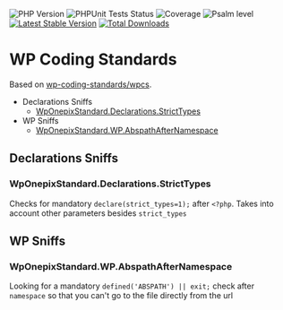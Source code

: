 <p align="left">
    <img src="https://img.shields.io/badge/PHP-%3E%3D8.3-8892BF?logo=php"  alt="PHP Version"/>
    <img src="https://github.com/onepixnet/wp-coding-standards/actions/workflows/unit-tests.yml/badge.svg" alt="PHPUnit Tests Status"/>
    <img src="https://coveralls.io/repos/github/onepixnet/wp-coding-standards/badge.svg?branch=main"  alt="Coverage"/>
    <img src="https://img.shields.io/badge/psalm-level%201-blue"  alt="Psalm level"/>
    <a href="https://packagist.org/packages/onepix/wp-coding-standards"><img src="https://img.shields.io/packagist/v/onepix/wp-coding-standards" alt="Latest Stable Version"></a>
    <a href="https://packagist.org/packages/onepix/wp-coding-standards"><img src="https://img.shields.io/packagist/dt/onepix/wp-coding-standards" alt="Total Downloads"></a>
</p>


# WP Coding Standards

Based on [wp-coding-standards/wpcs](https://github.com/WordPress/WordPress-Coding-Standards).

- Declarations Sniffs
  - [WpOnepixStandard.Declarations.StrictTypes](#wponepixstandarddeclarationsstricttypes)
- WP Sniffs
  - [WpOnepixStandard.WP.AbspathAfterNamespace](#wponepixstandardwpabspathafternamespace)

## Declarations Sniffs

### WpOnepixStandard.Declarations.StrictTypes

Checks for mandatory `declare(strict_types=1);` after `<?php`. Takes into account other parameters besides `strict_types`

## WP Sniffs

### WpOnepixStandard.WP.AbspathAfterNamespace

Looking for a mandatory `defined('ABSPATH') || exit;` check after `namespace` so that you can't go to the file directly from the url
